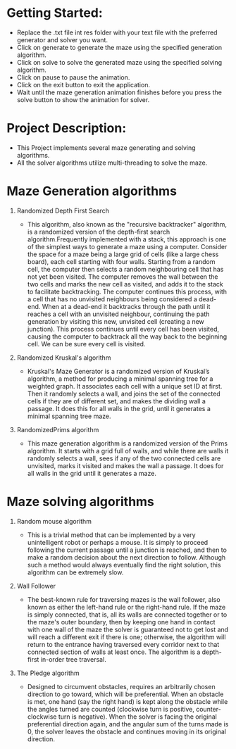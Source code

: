 # Getting Started:
- Replace the .txt file int res folder with your text file with the preferred generator and solver you want.
- Click on generate to generate the maze using the specified generation algorithm.
- Click on solve to solve the generated maze using the specified solving algorithm.
- Click on pause to pause the animation.
- Click on the exit button to exit the application.
- Wait until the maze generation animation finishes before you press the solve button to show the animation for solver.
 
# Project Description:
   - This Project implements several maze generating and solving algorithms.
   - All the solver algorithms utilize multi-threading to solve the maze.

# Maze Generation algorithms

1. Randomized Depth First Search
      - This algorithm, also known as the "recursive backtracker" algorithm, is a randomized version of the depth-first search algorithm.Frequently
        implemented with a stack, this approach is one of the simplest ways to generate a maze using a computer. Consider the space for a maze 
        being a large grid of cells (like a large chess board), each cell starting with four walls. Starting from a random cell, the computer then
        selects a random neighbouring cell that has not yet been visited. The computer removes the wall between the two cells and marks the new 
        cell as visited, and adds it to the stack to facilitate backtracking. The computer continues this process, with a cell that has no
        unvisited neighbours being considered a dead-end. When at a dead-end it backtracks through the path until it reaches a cell with an
        unvisited neighbour, continuing the path generation by visiting this new, unvisited cell (creating a new junction). This process continues
        until every cell has been visited, causing the computer to backtrack all the way back to the beginning cell. We can be sure every cell is
        visited.

2. Randomized Kruskal's algorithm
      - Kruskal's Maze Generator is a randomized version of Kruskal’s algorithm, a method for producing a minimal spanning tree for a weighted 
        graph. It associates each cell with a unique set ID at first. Then it randomly selects a wall, and joins the set of the connected cells if 
        they are of different set, and makes the dividing wall a passage. It does this for all walls in the grid, until it generates a minimal 
        spanning tree maze.

3. RandomizedPrims algorithm
      - This maze generation algorithm is a randomized version of the Prims algorithm. It starts with a grid full of walls, and while there are 
        walls it randomly selects a wall, sees if any of the two connected cells are unvisited, marks it visited and makes the wall a passage. It 
        does for all walls in the grid until it generates a maze.

# Maze solving algorithms
   
1. Random mouse algorithm
      - This is a trivial method that can be implemented by a very unintelligent robot or perhaps a mouse. It is simply to proceed following the 
        current passage until a junction is reached, and then to make a random decision about the next direction to follow. Although such a method
        would always eventually find the right solution, this algorithm can be extremely slow.

2. Wall Follower
      - The best-known rule for traversing mazes is the wall follower, also known as either the left-hand rule or the right-hand rule. If the maze 
        is simply connected, that is, all its walls are connected together or to the maze's outer boundary, then by keeping one hand in contact 
        with one wall of the maze the solver is guaranteed not to get lost and will reach a different exit if there is one; otherwise, the 
        algorithm will return to the entrance having traversed every corridor next to that connected section of walls at least once. The algorithm 
        is a depth-first in-order tree traversal.
        
3. The Pledge algorithm
      - Designed to circumvent obstacles, requires an arbitrarily chosen direction to go toward, which will be preferential. When an obstacle is 
        met, one hand (say the right hand) is kept along the obstacle while the angles turned are counted (clockwise turn is positive, 
        counter-clockwise turn is negative). When the solver is facing the original preferential direction again, and the angular sum of the turns
        made is 0, the solver leaves the obstacle and continues moving in its original direction.


